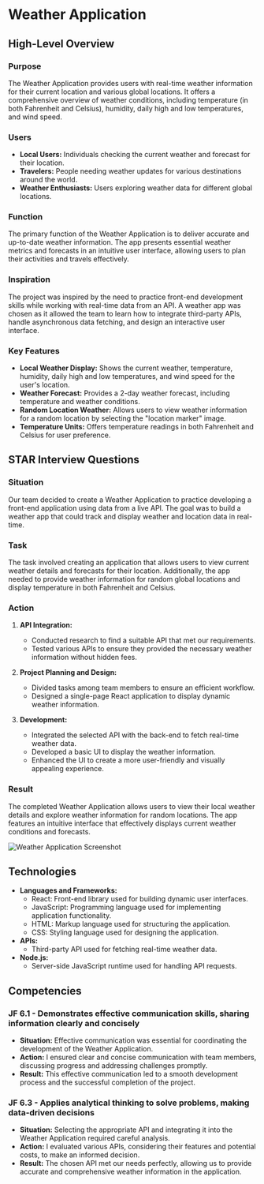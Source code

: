 
# Weather Application

## High-Level Overview

### Purpose
The Weather Application provides users with real-time weather information for their current location and various global locations. It offers a comprehensive overview of weather conditions, including temperature (in both Fahrenheit and Celsius), humidity, daily high and low temperatures, and wind speed.

### Users
- **Local Users:** Individuals checking the current weather and forecast for their location.
- **Travelers:** People needing weather updates for various destinations around the world.
- **Weather Enthusiasts:** Users exploring weather data for different global locations.

### Function
The primary function of the Weather Application is to deliver accurate and up-to-date weather information. The app presents essential weather metrics and forecasts in an intuitive user interface, allowing users to plan their activities and travels effectively.

### Inspiration
The project was inspired by the need to practice front-end development skills while working with real-time data from an API. A weather app was chosen as it allowed the team to learn how to integrate third-party APIs, handle asynchronous data fetching, and design an interactive user interface.

### Key Features
- **Local Weather Display:** Shows the current weather, temperature, humidity, daily high and low temperatures, and wind speed for the user's location.
- **Weather Forecast:** Provides a 2-day weather forecast, including temperature and weather conditions.
- **Random Location Weather:** Allows users to view weather information for a random location by selecting the "location marker" image.
- **Temperature Units:** Offers temperature readings in both Fahrenheit and Celsius for user preference.

## STAR Interview Questions

### Situation
Our team decided to create a Weather Application to practice developing a front-end application using data from a live API. The goal was to build a weather app that could track and display weather and location data in real-time.

### Task
The task involved creating an application that allows users to view current weather details and forecasts for their location. Additionally, the app needed to provide weather information for random global locations and display temperature in both Fahrenheit and Celsius.

### Action
1. **API Integration:**
   - Conducted research to find a suitable API that met our requirements.
   - Tested various APIs to ensure they provided the necessary weather information without hidden fees.

2. **Project Planning and Design:**
   - Divided tasks among team members to ensure an efficient workflow.
   - Designed a single-page React application to display dynamic weather information.

3. **Development:**
   - Integrated the selected API with the back-end to fetch real-time weather data.
   - Developed a basic UI to display the weather information.
   - Enhanced the UI to create a more user-friendly and visually appealing experience.

### Result
The completed Weather Application allows users to view their local weather details and explore weather information for random locations. The app features an intuitive interface that effectively displays current weather conditions and forecasts.

![Weather Application Screenshot](../images/Weatherapp.png)

## Technologies

- **Languages and Frameworks:**
  - React: Front-end library used for building dynamic user interfaces.
  - JavaScript: Programming language used for implementing application functionality.
  - HTML: Markup language used for structuring the application.
  - CSS: Styling language used for designing the application.
- **APIs:**
  - Third-party API used for fetching real-time weather data.
- **Node.js:**
  - Server-side JavaScript runtime used for handling API requests.

## Competencies

### JF 6.1 - Demonstrates effective communication skills, sharing information clearly and concisely
- **Situation:** Effective communication was essential for coordinating the development of the Weather Application.
- **Action:** I ensured clear and concise communication with team members, discussing progress and addressing challenges promptly.
- **Result:** This effective communication led to a smooth development process and the successful completion of the project.

### JF 6.3 - Applies analytical thinking to solve problems, making data-driven decisions
- **Situation:** Selecting the appropriate API and integrating it into the Weather Application required careful analysis.
- **Action:** I evaluated various APIs, considering their features and potential costs, to make an informed decision.
- **Result:** The chosen API met our needs perfectly, allowing us to provide accurate and comprehensive weather information in the application.

